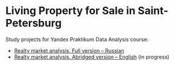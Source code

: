 # Living Property for Sale in Saint-Petersburg
Study projects for Yandex Praktikum Data Analysis course:<br>
- [Realty market analysis. Full version – Russian](https://github.com/nicolayoguy/praktikum-projects/blob/main/real_estate/spb_realty_project.ipynb)
- [Realty market analysis. Abridged version – English](https://github.com/nicolayoguy/praktikum-projects/blob/main/real_estate/real_estate_market_en.ipynb) (in progress)